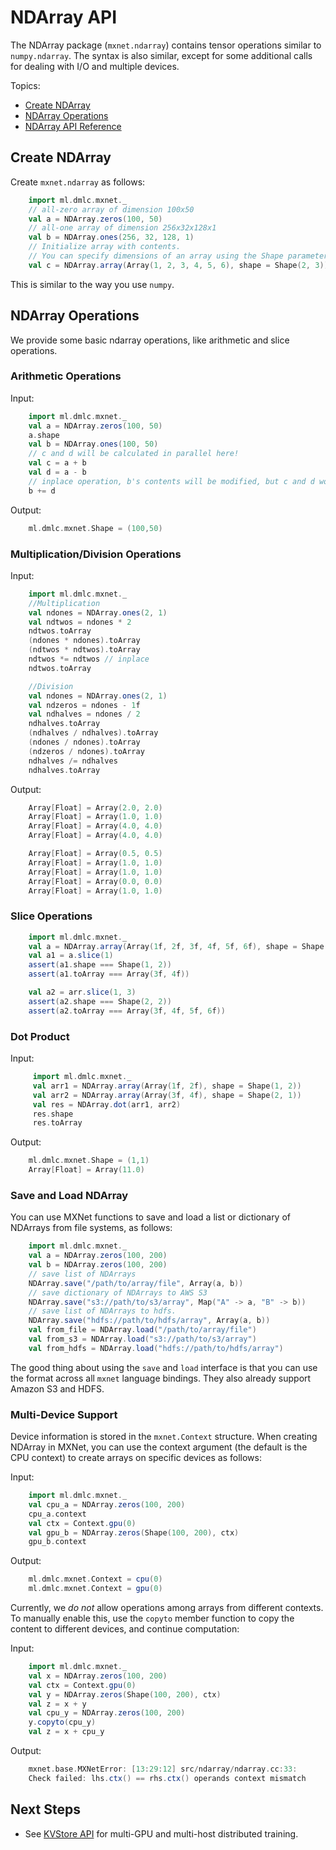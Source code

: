 # NDArray API


The NDArray package (`mxnet.ndarray`) contains tensor operations similar to `numpy.ndarray`. The syntax is also similar, except for some additional calls for dealing with I/O and multiple devices.

Topics:

* [Create NDArray](#create-ndarray)
* [NDArray Operations](#ndarray-operations)
* [NDArray API Reference](http://mxnet.io/api/scala/docs/index.html#ml.dmlc.mxnet.NDArray)

## Create NDArray

Create `mxnet.ndarray` as follows:

```scala
    import ml.dmlc.mxnet._
    // all-zero array of dimension 100x50
    val a = NDArray.zeros(100, 50)
    // all-one array of dimension 256x32x128x1
    val b = NDArray.ones(256, 32, 128, 1)
    // Initialize array with contents.
    // You can specify dimensions of an array using the Shape parameter while creating array.
    val c = NDArray.array(Array(1, 2, 3, 4, 5, 6), shape = Shape(2, 3))
```
This is similar to the way you use `numpy`.
## NDArray Operations

We provide some basic ndarray operations, like arithmetic and slice operations.

### Arithmetic Operations

Input:
```scala
    import ml.dmlc.mxnet._
    val a = NDArray.zeros(100, 50)
    a.shape
    val b = NDArray.ones(100, 50)
    // c and d will be calculated in parallel here!
    val c = a + b
    val d = a - b
    // inplace operation, b's contents will be modified, but c and d won't be affected.
    b += d
```

Output:
```scala
    ml.dmlc.mxnet.Shape = (100,50)
```

### Multiplication/Division Operations

Input:
```scala
    import ml.dmlc.mxnet._
    //Multiplication
    val ndones = NDArray.ones(2, 1)
    val ndtwos = ndones * 2
    ndtwos.toArray
    (ndones * ndones).toArray
    (ndtwos * ndtwos).toArray
    ndtwos *= ndtwos // inplace
    ndtwos.toArray

    //Division
    val ndones = NDArray.ones(2, 1)
    val ndzeros = ndones - 1f
    val ndhalves = ndones / 2
    ndhalves.toArray
    (ndhalves / ndhalves).toArray
    (ndones / ndones).toArray
    (ndzeros / ndones).toArray
    ndhalves /= ndhalves
    ndhalves.toArray
```

Output:
```scala
    Array[Float] = Array(2.0, 2.0)
    Array[Float] = Array(1.0, 1.0)
    Array[Float] = Array(4.0, 4.0)
    Array[Float] = Array(4.0, 4.0)

    Array[Float] = Array(0.5, 0.5)
    Array[Float] = Array(1.0, 1.0)
    Array[Float] = Array(1.0, 1.0)
    Array[Float] = Array(0.0, 0.0)
    Array[Float] = Array(1.0, 1.0)
```

### Slice Operations

```scala
    import ml.dmlc.mxnet._
    val a = NDArray.array(Array(1f, 2f, 3f, 4f, 5f, 6f), shape = Shape(3, 2))
    val a1 = a.slice(1)   
    assert(a1.shape === Shape(1, 2))
    assert(a1.toArray === Array(3f, 4f))

    val a2 = arr.slice(1, 3)
    assert(a2.shape === Shape(2, 2))
    assert(a2.toArray === Array(3f, 4f, 5f, 6f))
```

### Dot Product

Input:
```scala
     import ml.dmlc.mxnet._
     val arr1 = NDArray.array(Array(1f, 2f), shape = Shape(1, 2))
     val arr2 = NDArray.array(Array(3f, 4f), shape = Shape(2, 1))   
     val res = NDArray.dot(arr1, arr2)
     res.shape
     res.toArray
```

Output:
```scala
    ml.dmlc.mxnet.Shape = (1,1)
    Array[Float] = Array(11.0)
```

### Save and Load NDArray

You can use MXNet functions to save and load a list or dictionary of NDArrays from file systems, as follows:

```scala
    import ml.dmlc.mxnet._
    val a = NDArray.zeros(100, 200)
    val b = NDArray.zeros(100, 200)
    // save list of NDArrays
    NDArray.save("/path/to/array/file", Array(a, b))
    // save dictionary of NDArrays to AWS S3
    NDArray.save("s3://path/to/s3/array", Map("A" -> a, "B" -> b))
    // save list of NDArrays to hdfs.
    NDArray.save("hdfs://path/to/hdfs/array", Array(a, b))
    val from_file = NDArray.load("/path/to/array/file")
    val from_s3 = NDArray.load("s3://path/to/s3/array")
    val from_hdfs = NDArray.load("hdfs://path/to/hdfs/array")
```
The good thing about using the `save` and `load` interface is that you can use the format across all `mxnet` language bindings. They also already support Amazon S3 and HDFS.

### Multi-Device Support

Device information is stored in the `mxnet.Context` structure. When creating NDArray in MXNet, you can use the context argument (the default is the CPU context) to create arrays on specific devices as follows:

Input:
```scala
    import ml.dmlc.mxnet._
    val cpu_a = NDArray.zeros(100, 200)
    cpu_a.context
    val ctx = Context.gpu(0)
    val gpu_b = NDArray.zeros(Shape(100, 200), ctx)
    gpu_b.context
```

Output:
```scala
    ml.dmlc.mxnet.Context = cpu(0)
    ml.dmlc.mxnet.Context = gpu(0)
```

Currently, we *do not* allow operations among arrays from different contexts. To manually enable this, use the `copyto` member function to copy the content to different devices, and continue computation:

Input:
```scala
    import ml.dmlc.mxnet._
    val x = NDArray.zeros(100, 200)
    val ctx = Context.gpu(0)
    val y = NDArray.zeros(Shape(100, 200), ctx)
    val z = x + y
    val cpu_y = NDArray.zeros(100, 200)
    y.copyto(cpu_y)
    val z = x + cpu_y
```

Output:
```scala
    mxnet.base.MXNetError: [13:29:12] src/ndarray/ndarray.cc:33:
    Check failed: lhs.ctx() == rhs.ctx() operands context mismatch
```

## Next Steps
* See [KVStore API](kvstore.md) for multi-GPU and multi-host distributed training.
